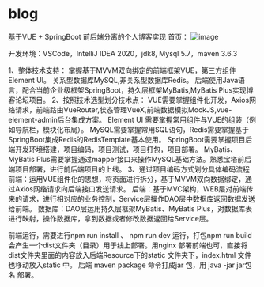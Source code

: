 # blog
基于VUE + SpringBoot 前后端分离的个人博客实现
首页：
![image](https://user-images.githubusercontent.com/61285461/224533424-225b6efd-1220-47fd-914a-1d2e9e81c666.png)

开发环境：VSCode，IntelliJ IDEA 2020，jdk8, Mysql 5.7，maven 3.6.3

1、整体技术支持：
掌握基于MVVM双向绑定的前端框架VUE，第三方组件Element UI。
关系型数据库MySQL,非关系型数据库Redis。
后端使用Java语言，配合当前企业级框架SpringBoot，持久层框架MyBatis,MyBatis Plus实现博客论坛项目。
2、按照技术选型划分技术点：
VUE需要掌握组件化开发，Axios网络请求，前端路由VueRouter,状态管理VueX,前端数据模拟MockJS,vue-element-admin后台集成方案。
Element UI 需要掌握常用组件与VUE的组装（例如导航栏，模块化布局）。
MySQL需要掌握常用SQL语句，Redis需要掌握基于SpringBoot集成Redis的RedisTemplate基本使用。
SpringBoot需要掌握项目后端开发环境搭建，项目编码，项目测试，项目打包，项目部署。
MyBatis、MyBatis Plus需要掌握通过mapper接口来操作MySQL基础方法。熟悉宝塔前后端项目部署，进行前后端项目的上线。
3、通过项目编码方式划分具体编码流程
前端：运用VUE组件化的思想，将页面进行拆分，基于MVVM双向数据绑定，通过Axios网络请求向后端接口发送请求。
后端：基于MVC架构，WEB层对前端传来的请求，进行相对应的业务控制，Service层操作DAO层中数据库返回数据发送给前端。
数据库：DAO层运用持久层框架MyBatis、MyBatis Plus，对数据库表进行映射，操作数据库，拿到数据或者修改数据返回给Service层。


前端运行，需要进行npm run install 、 npm run dev 运行，打包npm run build 会产生一个dist文件夹（目录）用于线上部署。用nginx 部署前端也可，直接将dist文件夹里面的内容放入后端Resource下的static 文件夹下，index.html 文件也移动放入static 中。
后端 maven package 命令打成jar 包，用 java -jar jar包名 部署。
